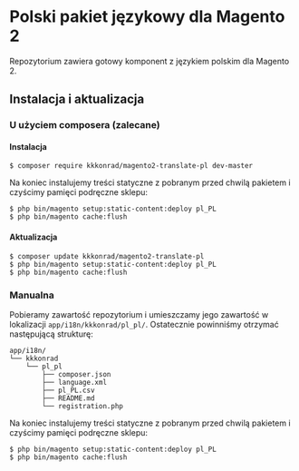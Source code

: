 Polski pakiet językowy dla Magento 2 
==========
Repozytorium zawiera gotowy komponent z językiem polskim dla Magento 2.

## Instalacja i aktualizacja

### U użyciem composera (zalecane)

#### Instalacja

```
$ composer require kkkonrad/magento2-translate-pl dev-master
```

Na koniec instalujemy treści statyczne z pobranym przed chwilą pakietem i czyścimy pamięci podręczne sklepu:

```
$ php bin/magento setup:static-content:deploy pl_PL
$ php bin/magento cache:flush
```

#### Aktualizacja
```
$ composer update kkkonrad/magento2-translate-pl
$ php bin/magento setup:static-content:deploy pl_PL
$ php bin/magento cache:flush
```

### Manualna
Pobieramy zawartość repozytorium i umieszczamy jego zawartość w lokalizacji `app/i18n/kkkonrad/pl_pl/`.
Ostatecznie powinniśmy otrzymać następującą strukturę:
```
app/i18n/
└── kkkonrad
    └── pl_pl
        ├── composer.json
        ├── language.xml
        ├── pl_PL.csv
        ├── README.md
        └── registration.php
```

Na koniec instalujemy treści statyczne z pobranym przed chwilą pakietem i czyścimy pamięci podręczne sklepu:
```
$ php bin/magento setup:static-content:deploy pl_PL
$ php bin/magento cache:flush
```
